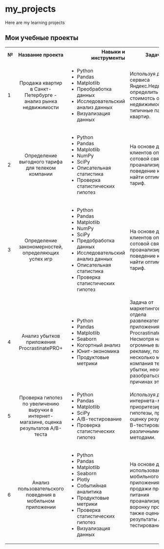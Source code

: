 # my_projects
Here are my learning projects
## Мои учебные проекты

<table>
  <tbody>
    <tr>
      <th>№</th>
      <th align="center">Название проекта</th>
      <th align="right">Навыки и инструменты</th>
      <th align="right">Задачи проекта</th>
    </tr>
    <tr>
      <td>1</td>
      <td align="center">Продажа квартир в Санкт-Петербурге - анализ рынка недвижимости</td>
      <td><ul>
          <li>Python</li>
          <li>Pandas</li>
          <li>Matplotlib</li>
          <li>Преобработка данных</li>
          <li>Исследовательский анализ данных</li>
          <li>Визуализация данных</li>
         </ul></td>
      <td>Используя данные сервиса Яндекс.Недвижимость определить рыночную стоимотсь объектов недвижимости и типичные параметры квартир.</td>
    </tr>
    <tr>
      <td>2</td>
      <td align="center">Определение выгодного тарифа для телеком компании</td>
      <td><ul>
          <li>Python</li>
          <li>Pandas</li>
          <li>Matplotlib</li>
          <li>NumPy</li>
          <li>SciPy</li>
          <li>Описательная статистика</li>
          <li>Проверка статистических гипотез</li>
         </ul></td>
      <td>На основе данных клиентов оператора сотовой связи проанализировать поведение клиентов и найти оптимальный тариф.</td>
    </tr>
    <tr>
      <td>3</td>
      <td align="center">Определение закономерностей, определяющих успех игр</td>
      <td><ul>
          <li>Python</li>
          <li>Pandas</li>
          <li>Matplotlib</li>
          <li>NumPy</li>
          <li>SciPy</li>
          <li>Предобработка данных</li>
          <li>Исследовательский анализ данных</li>
          <li>Описательная статистика</li>
          <li>Проверка статистических гипотез</li>
         </ul></td>
      <td>На основе данных клиентов оператора сотовой связи проанализировать поведение клиентов и найти оптимальный тариф.</td>
    </tr>
    <tr>
      <td>4</td>
      <td align="center">Анализ убытков приложения ProcrastinatePRO+</td>
      <td><ul>
          <li>Python</li>
          <li>Pandas</li>
          <li>Matplotlib</li>
          <li>Seaborn</li>
          <li>Когортный анализ</li>
          <li>Юнит-экономика</li>
          <li>Продуктовые метрики</li>
         </ul></td>
      <td>Задача от маркетингового отдела развлекательного приложения ProcrastinatePRO+. Несмотря на огромные вложения в рекламу, последние несколько месяцев компания           терпит убытки, необходимо разобраться в причинах этого.</td>
    </tr>
    <tr>
      <td>5</td>
      <td align="center">Проверка гипотез по увеличению выручки в интернет-магазине, оценка результатов А/В-теста</td>
      <td><ul>
          <li>Python</li>
          <li>Pandas</li>
          <li>Matplotlib</li>
          <li>SciPy</li>
          <li>А/В-тестирование</li>
          <li>Проверка статистических гипотез</li>
         </ul></td>
      <td>Используя данные интернета-магазина приоритезировать гипотезы, произвести оценку результатов А/В-тестирования различными методами.</td>
    </tr>
    <tr>
      <td>6</td>
      <td align="center">Анализ пользовательского поведения в мобильном приложении</td>
      <td><ul>
          <li>Python</li>
          <li>Pandas</li>
          <li>Matplotlib</li>
          <li>Seaborn</li>
          <li>Plotly</li>
          <li>Событийная аналитика</li>
          <li>Продуктовые метрики</li>
          <li>Проверка статистических гипотез</li>
          <li>Визуализация данных</li>
         </ul></td>
      <td>На основе данных использования мобильного приложения для продажи продуктов питания проанализировать воронку продаж, а также оценить результаты А/А/В-    тестирования.</td>
    </tr>
   
  </tbody>
</table>

